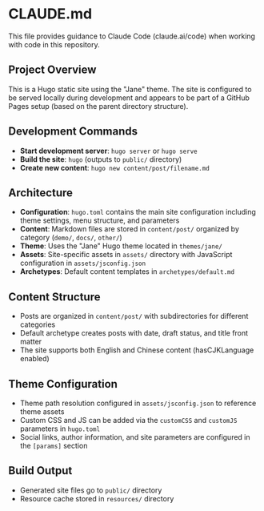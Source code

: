 # CLAUDE.md

This file provides guidance to Claude Code (claude.ai/code) when working with code in this repository.

## Project Overview

This is a Hugo static site using the "Jane" theme. The site is configured to be served locally during development and appears to be part of a GitHub Pages setup (based on the parent directory structure).

## Development Commands

- **Start development server**: `hugo server` or `hugo serve`
- **Build the site**: `hugo` (outputs to `public/` directory)
- **Create new content**: `hugo new content/post/filename.md`

## Architecture

- **Configuration**: `hugo.toml` contains the main site configuration including theme settings, menu structure, and parameters
- **Content**: Markdown files are stored in `content/post/` organized by category (`demo/`, `docs/`, `other/`)
- **Theme**: Uses the "Jane" Hugo theme located in `themes/jane/`
- **Assets**: Site-specific assets in `assets/` directory with JavaScript configuration in `assets/jsconfig.json`
- **Archetypes**: Default content templates in `archetypes/default.md`

## Content Structure

- Posts are organized in `content/post/` with subdirectories for different categories
- Default archetype creates posts with date, draft status, and title front matter
- The site supports both English and Chinese content (hasCJKLanguage enabled)

## Theme Configuration

- Theme path resolution configured in `assets/jsconfig.json` to reference theme assets
- Custom CSS and JS can be added via the `customCSS` and `customJS` parameters in `hugo.toml`
- Social links, author information, and site parameters are configured in the `[params]` section

## Build Output

- Generated site files go to `public/` directory
- Resource cache stored in `resources/` directory